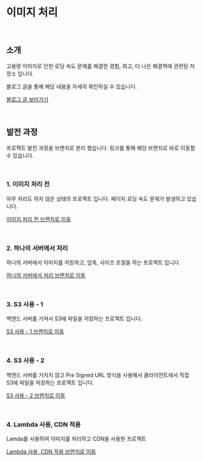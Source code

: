 # 이미지 처리

<br>

## 소개

고용량 이미지로 인한 로딩 속도 문제를 해결한 경험, 회고, 더 나은 해결책에 관련된 저장소 입니다.

블로그 글을 통해 해당 내용을 자세히 확인하실 수 있습니다.

[블로그 글 보러가기](https://woosungkim0123.github.io/2023_05_04_image_processing/)

<br>

## 발전 과정

프로젝트 발전 과정을 브랜치로 분리 했습니다. 링크를 통해 해당 브랜치로 바로 이동할 수 있습니다.

<br>

### 1. 이미지 처리 전

아무 처리도 하지 않은 상태의 프로젝트 입니다. 페이지 로딩 속도 문제가 발생하고 있습니다.

[이미지 처리 전 브랜치로 이동](https://github.com/woosungkim0123/image-processing-server/tree/before-image-processing) 

<br>

### 2. 하나의 서버에서 처리

하나의 서버에서 이미지를 저장하고, 압축, 사이즈 조절을 하는 프로젝트 입니다.

[하나의 서버에서 처리 브랜치로 이동](https://github.com/woosungkim0123/image-processing-server/tree/after-image-processing) 

<br>

### 3. S3 사용 - 1

백엔드 서버를 거쳐서 S3에 파일을 저장하는 프로젝트 입니다.

[S3 사용 - 1 브랜치로 이동](https://github.com/woosungkim0123/image-processing-server/tree/backend-to-s3-implementation) 

<br>

### 4. S3 사용 - 2

백엔드 서버를 거치지 않고 Pre Signed URL 방식을 사용해서 클라이언트에서 직접 S3에 파일을 저장하는 프로젝트 입니다.

[S3 사용 - 2 브랜치로 이동](https://github.com/woosungkim0123/image-processing-server/tree/pre_signed_url) 

<br>

### 4. Lambda 사용, CDN 적용

Lamda를 사용하여 이미지를 처리하고 CDN을 사용한 프로젝트

[Lambda 사용, CDN 적용 브랜치로 이동](https://github.com/woosungkim0123/image-processing-server/tree/use_lambda_and_cdn) 
